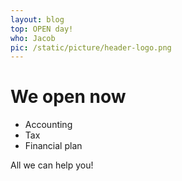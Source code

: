 ```yaml
---
layout: blog
top: OPEN day!
who: Jacob
pic: /static/picture/header-logo.png
---
```

# We open now
- Accounting
- Tax
- Financial plan

All we can help you!
